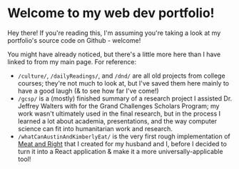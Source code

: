 # Welcome to my web dev portfolio!

Hey there! If you're reading this, I'm assuming you're taking a look at my portfolio's source code on Github - welcome!

You might have already noticed, but there's a little more here than I have linked to from my main page. For reference:

- `/culture/`, `/dailyReadings/`, and `/dnd/` are all old projects from college courses; they're not much to look at, but I've saved them here mainly to have a good laugh (& to see how far I've come!)
- `/gcsp/` is a (mostly) finished summary of a research project I assisted Dr. Jeffrey Walters with for the Grand Challenges Scholars Program; my work wasn't ultimately used in the final research, but in the process I learned a lot about academia, presentations, and the way computer science can fit into humanitarian work and research.
- `/whatCanAustinAndKimberlyEat/` is the very first rough implementation of [Meat and Right](https://www.meatandright.com/) that I created for my husband and I, before I decided to turn it into a React application & make it a more universally-applicable tool!

